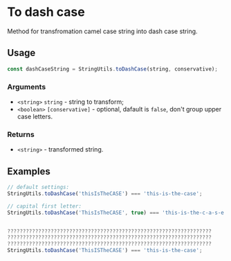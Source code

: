 To dash case
============

Method for transfromation camel case string into dash case string.


Usage
-----

```js
const dashCaseString = StringUtils.toDashCase(string, conservative);
```


### Arguments

* `<string>` `string` - string to transform;
* `<boolean>` `[conservative]` - optional, dafault is `false`, don't group upper case letters.


### Returns

* `<string>` - transformed string.


Examples
--------

```js
// default settings:
StringUtils.toDashCase('thisIsTheCASE') === 'this-is-the-case';

// capital first letter:
StringUtils.toDashCase('ThisIsTheCASE', true) === 'this-is-the-c-a-s-e';


??????????????????????????????????????????????????????????????????
??????????????????????????????????????????????????????????????????
??????????????????????????????????????????????????????????????????
StringUtils.toDashCase('ThisISTheCASE') === 'this-is-the-case';

```
